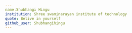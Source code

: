 ```yaml
---
name:Shubhangi Hingu
institution: Shree swaminarayan institute of technology
quote: Belive in yourself
github_user: Shubhangihingu
---
```

